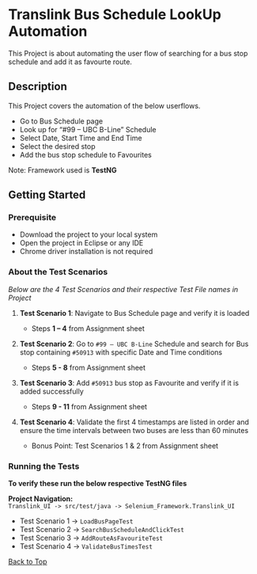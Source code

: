 # Translink Bus Schedule LookUp Automation

This Project is about automating the user flow of searching for a bus stop schedule and add it as favourte route.

## Description

This Project covers the automation of the below userflows.

* Go to Bus Schedule page
* Look up for “#99 – UBC B-Line” Schedule
* Select Date, Start Time and End Time
* Select the desired stop
* Add the bus stop schedule to Favourites

Note: Framework used is **TestNG**

## Getting Started

### Prerequisite

* Download the project to your local system 
* Open the project in Eclipse or any IDE
* Chrome driver installation is not required

### About the Test Scenarios

_Below are the 4 Test Scenarios and their respective Test File names in Project_

1. **Test Scenario 1**: Navigate to Bus Schedule page and verify it is loaded  
    - Steps **1 – 4** from Assignment sheet
 
2. **Test Scenario 2**: Go to `#99 – UBC B-Line` Schedule and search for Bus stop containing `#50913` with specific Date and Time conditions 
    - Steps **5 - 8** from Assignment sheet
  
3. **Test Scenario 3**: Add `#50913` bus stop as Favourite and verify if it is added successfully  
    - Steps **9 - 11** from Assignment sheet
  
4. **Test Scenario 4**: Validate the first 4 timestamps are listed in order and ensure the time intervals between two buses are less than 60 minutes
    - Bonus Point: Test Scenarios 1 & 2 from Assignment sheet

### Running the Tests

**To verify these run the below respective TestNG files**

**Project Navigation:**  
`Translink_UI -> src/test/java -> Selenium_Framework.Translink_UI`

- Test Scenario 1 → `LoadBusPageTest`  
- Test Scenario 2 → `SearchBusScheduleAndClickTest`  
- Test Scenario 3 → `AddRouteAsFavouriteTest`  
- Test Scenario 4 → `ValidateBusTimesTest`  

[Back to Top](#translink-bus-schedule-lookup-automation)





